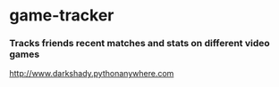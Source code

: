 # game-tracker
### Tracks friends recent matches and stats on different video games
http://www.darkshady.pythonanywhere.com
